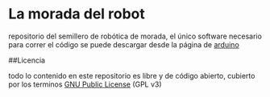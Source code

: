 La morada del robot
===================

repositorio del semillero de robótica de morada, el único software necesario para correr el código se puede descargar desde la página de [arduino](http://arduino.cc/download.php?f=/arduino-1.0.6-windows.exe)


##Licencia

todo lo contenido en este repositorio es libre y de código abierto, cubierto por los terminos [GNU Public License](http://www.gnu.org/licenses/gpl-3.0.html) (GPL v3)
